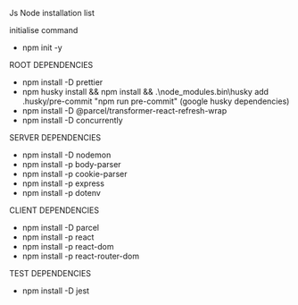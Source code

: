 Js Node installation list

initialise command
* npm init -y

ROOT DEPENDENCIES
* npm install -D prettier
* npm husky install && npm install && .\node_modules\.bin\husky add .husky/pre-commit "npm run pre-commit"
  (google husky dependencies)
* npm install -D @parcel/transformer-react-refresh-wrap
* npm install -D concurrently

SERVER DEPENDENCIES
* npm install -D nodemon
* npm install -p body-parser
* npm install -p cookie-parser
* npm install -p express
* npm install -p dotenv

CLIENT DEPENDENCIES
* npm install -D parcel
* npm install -p react
* npm install -p react-dom
* npm install -p react-router-dom

TEST DEPENDENCIES
* npm install -D jest